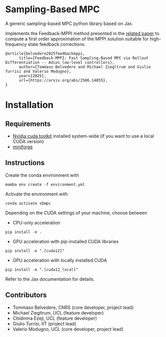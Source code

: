 # Sampling-Based MPC
A generic sampling-based MPC python library based on Jax.

Implements the Feedback-MPPI method presented in the [related paper](https://arxiv.org/abs/2506.14855) to compute a first order approximation of the MPPI solution suitable for high-frequency state feedback corrections.
```
@article{belvedere2025feedbackmppi,
      title={Feedback-MPPI: Fast Sampling-Based MPC via Rollout Differentiation -- Adios low-level controllers}, 
      author={Tommaso Belvedere and Michael Ziegltrum and Giulio Turrisi and Valerio Modugno},
      year={2025},
      url={https://arxiv.org/abs/2506.14855}, 
}
```

# Installation
## Requirements
 - [Nvidia cuda toolkit](https://developer.nvidia.com/cuda-toolkit) installed system-wide (if you want to use a local CUDA version)
 - [miniforge](https://github.com/conda-forge/miniforge/releases)

## Instructions
Create the conda environment with
```
mamba env create -f environment.yml
```

Activate the environment with
```
conda activate sbmpc
```

Depending on the CUDA settings of your machine, choose between
- CPU-only acceleration
```
pip install -e .
```
- GPU acceleration with pip-installed CUDA libraries
```
pip install -e ".[cuda12]"
```
- GPU acceleration with locally installed CUDA
```
pip install -e ".[cuda12_local]"
```

Refer to the Jax documentation for details.


## Contributors

- Tommaso Belvedere, CNRS (core developer, project lead)
- Michael Ziegltrum, UCL (feature developer)
- Chidinma Ezeji, UCL (feature developer)
- Giulio Turrisi, IIT (project lead)
- Valerio Modugno, UCL (core developer, project lead)


